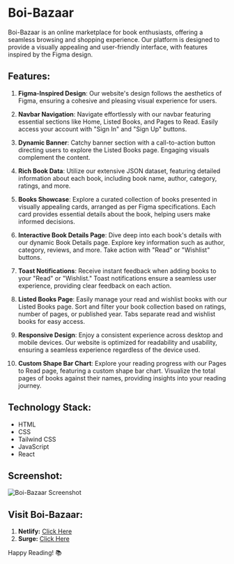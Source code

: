 # Boi-Bazaar

Boi-Bazaar is an online marketplace for book enthusiasts, offering a seamless browsing and shopping experience. Our platform is designed to provide a visually appealing and user-friendly interface, with features inspired by the Figma design.

## Features:

1. **Figma-Inspired Design**: Our website's design follows the aesthetics of Figma, ensuring a cohesive and pleasing visual experience for users.

2. **Navbar Navigation**: Navigate effortlessly with our navbar featuring essential sections like Home, Listed Books, and Pages to Read. Easily access your account with "Sign In" and "Sign Up" buttons.

3. **Dynamic Banner**: Catchy banner section with a call-to-action button directing users to explore the Listed Books page. Engaging visuals complement the content.

4. **Rich Book Data**: Utilize our extensive JSON dataset, featuring detailed information about each book, including book name, author, category, ratings, and more.

5. **Books Showcase**: Explore a curated collection of books presented in visually appealing cards, arranged as per Figma specifications. Each card provides essential details about the book, helping users make informed decisions.

6. **Interactive Book Details Page**: Dive deep into each book's details with our dynamic Book Details page. Explore key information such as author, category, reviews, and more. Take action with "Read" or "Wishlist" buttons.

7. **Toast Notifications**: Receive instant feedback when adding books to your "Read" or "Wishlist." Toast notifications ensure a seamless user experience, providing clear feedback on each action.

8. **Listed Books Page**: Easily manage your read and wishlist books with our Listed Books page. Sort and filter your book collection based on ratings, number of pages, or published year. Tabs separate read and wishlist books for easy access.

9. **Responsive Design**: Enjoy a consistent experience across desktop and mobile devices. Our website is optimized for readability and usability, ensuring a seamless experience regardless of the device used.

10. **Custom Shape Bar Chart**: Explore your reading progress with our Pages to Read page, featuring a custom shape bar chart. Visualize the total pages of books against their names, providing insights into your reading journey.

## Technology Stack:

- HTML
- CSS
- Tailwind CSS
- JavaScript
- React

## Screenshot:

![Boi-Bazaar Screenshot](https://i.ibb.co/0B7QHsW/screencapture-boi-bazaar-netlify-app-2024-03-28-15-06-59.png)


## Visit Boi-Bazaar:
1. **Netlify:** [Click Here](https://boi-bazaar.netlify.app/)
2. **Surge:** [Click Here](https://boi-bazaar.surge.sh/)

Happy Reading! 📚
